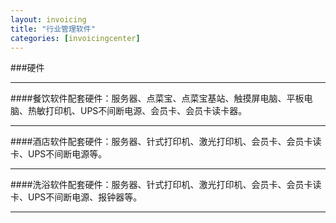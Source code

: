 ```yaml
---
layout: invoicing
title: "行业管理软件"
categories: [invoicingcenter]
---
```

###硬件 
<hr/>
####餐饮软件配套硬件：服务器、点菜宝、点菜宝基站、触摸屏电脑、平板电脑、热敏打印机、UPS不间断电源、会员卡、会员卡读卡器。
<hr/>
####酒店软件配套硬件：服务器、针式打印机、激光打印机、会员卡、会员卡读卡、UPS不间断电源等。
<hr/>
####洗浴软件配套硬件：服务器、针式打印机、激光打印机、会员卡、会员卡读卡、UPS不间断电源、报钟器等。
<hr/>
